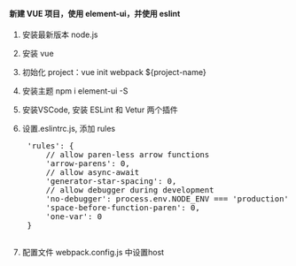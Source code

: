 #### 新建 VUE 项目，使用 element-ui，并使用 eslint
1. 安装最新版本 node.js

1. 安装 vue

1. 初始化 project：vue init webpack ${project-name}

1. 安装主题 npm i element-ui -S

1. 安装VSCode, 安装 ESLint 和 Vetur 两个插件

1. 设置.eslintrc.js, 添加 rules
    <pre>
    'rules': {
        // allow paren-less arrow functions
        'arrow-parens': 0,
        // allow async-await
        'generator-star-spacing': 0,
        // allow debugger during development
        'no-debugger': process.env.NODE_ENV === 'production' ? 2 : 0,
        'space-before-function-paren': 0,
        'one-var': 0
    }
    </pre>

1. 配置文件 webpack.config.js 中设置host
